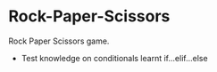 # Rock-Paper-Scissors
Rock Paper Scissors game.

- Test knowledge on conditionals learnt
 if...elif...else
